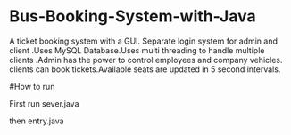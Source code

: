# Bus-Booking-System-with-Java
A ticket booking system with a GUI. Separate login system for admin and client .Uses MySQL Database.Uses multi threading to handle multiple clients .Admin has the power to control employees and company vehicles. clients can book tickets.Available seats are updated in 5 second intervals.


#How to run


First run sever.java


then entry.java

